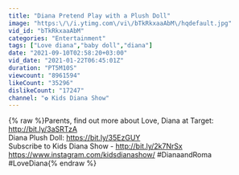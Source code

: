 ```yaml
---
title: "Diana Pretend Play with a Plush Doll"
image: "https:\/\/i.ytimg.com\/vi\/bTkRkxaaAbM\/hqdefault.jpg"
vid_id: "bTkRkxaaAbM"
categories: "Entertainment"
tags: ["Love diana","baby doll","diana"]
date: "2021-09-10T02:58:20+03:00"
vid_date: "2021-01-22T06:45:01Z"
duration: "PT5M10S"
viewcount: "8961594"
likeCount: "35296"
dislikeCount: "17247"
channel: "✿ Kids Diana Show"
---
```

{% raw %}Parents, find out more about Love, Diana at Target: <a rel="nofollow" target="blank" href="http://bit.ly/3aSRTzA">http://bit.ly/3aSRTzA</a><br />Diana Plush Doll: <a rel="nofollow" target="blank" href="https://bit.ly/35EzGUY​">https://bit.ly/35EzGUY​</a><br />Subscribe to Kids Diana Show - <a rel="nofollow" target="blank" href="http://bit.ly/2k7NrSx​">http://bit.ly/2k7NrSx​</a><br /><a rel="nofollow" target="blank" href="https://www.instagram.com/kidsdianashow/">https://www.instagram.com/kidsdianashow/</a> #DianaandRoma #LoveDiana{% endraw %}
